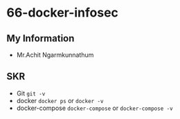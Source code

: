 # 66-docker-infosec

## My Information

- Mr.Achit Ngarmkunnathum

## SKR

- Git `git -v`
- docker `docker ps` or `docker -v`
- docker-compose `docker-compose` or `docker-compose -v` 
